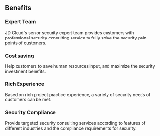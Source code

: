## Benefits

### Expert Team

  JD Cloud's senior security expert team provides customers with professional security consulting service to fully solve the security pain points of customers.

### Cost saving

  Help customers to save human resources input, and maximize the security investment benefits.

### Rich Experience

  Based on rich project practice experience, a variety of security needs of customers can be met.

### Security Compliance

  Provide targeted security consulting services according to features of different industries and the compliance requirements for security.
